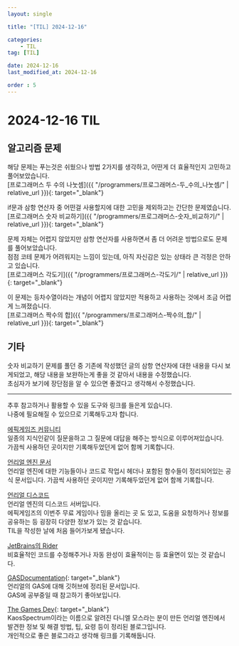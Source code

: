 ```yaml
---
layout: single

title: "[TIL] 2024-12-16"

categories:
    - TIL
tag: [TIL]

date: 2024-12-16
last_modified_at: 2024-12-16

order : 5
---
```


# 2024-12-16 TIL

## 알고리즘 문제

해당 문제는 푸는것은 쉬웠으나 방법 2가지를 생각하고, 어떤게 더 효율적인지 고민하고 풀어보았습니다.  
[프로그래머스 두 수의 나눗셈]({{ "/programmers/프로그래머스-두_수의_나눗셈/" | relative_url }}){: target="_blank"}

if문과 삼항 연산자 중 어떤걸 사용할지에 대한 고민을 제외하고는 간단한 문제였습니다.  
[프로그래머스 숫자 비교하기]({{ "/programmers/프로그래머스-숫자_비교하기/" | relative_url }}){: target="_blank"}

문제 자체는 어렵지 않았지만 삼항 연산자를 사용하면서 좀 더 어려운 방법으로도 문제를 풀어보았습니다.  
점점 코테 문제가 어려워지는 느낌이 있는데, 아직 자신감은 있는 상태라 큰 걱정은 안하고 있습니다.  
[프로그래머스 각도기]({{ "/programmers/프로그래머스-각도기/" | relative_url }}){: target="_blank"}

이 문제는 등차수열이라는 개념이 어렵지 않았지만 적용하고 사용하는 것에서 조금 어렵게 느껴졌습니다.  
[프로그래머스 짝수의 합]({{ "/programmers/프로그래머스-짝수의_합/" | relative_url }}){: target="_blank"}

## 기타

숫자 비교하기 문제를 풀던 중 기존에 작성했던 글의 삼항 연산자에 대한 내용을 다시 보게되었고, 해당 내용을 보완하는게 좋을 것 같아서 내용을 수정했습니다.  
초심자가 보기에 장단점을 알 수 있으면 좋겠다고 생각해서 수정했습니다.

---

추후 참고하거나 활용할 수 있을 도구와 링크를 들은게 있습니다.  
나중에 필요해질 수 있으므로 기록해두고자 합니다.

[에픽게임즈 커뮤니티](https://dev.epicgames.com/community/)  
일종의 지식인같이 질문을하고 그 질문에 대답을 해주는 방식으로 이루어져있습니다.  
가끔씩 사용하던 곳이지만 기록해두었던게 없어 함께 기록합니다.

[언리얼 엔진 문서](https://dev.epicgames.com/documentation/ko-kr/unreal-engine/unreal-engine-5-5-documentation)  
언리얼 엔진에 대한 기능들이나 코드로 작업시 헤더나 포함된 함수들이 정리되어있는 공식 문서입니다.
가끔씩 사용하던 곳이지만 기록해두었던게 없어 함께 기록합니다.

[언리얼 디스코드](https://discord.gg/unreal-engine-978033435895562280)  
언리얼 엔진의 디스코드 서버입니다.  
에픽게임즈의 이번주 무료 게임이나 밈을 올리는 곳 도 있고, 도움을 요청하거나 정보를 공유하는 등 굉장히 다양한 정보가 있는 것 같습니다.  
TIL을 작성한 날에 처음 들어가보게 됐습니다.

[JetBrains의 Rider](https://www.jetbrains.com/ko-kr/rider/)  
비효율적인 코드를 수정해주거나 자동 완성이 효율적이는 등 효율면이 있는 것 같습니다.

[GASDocumentation](https://github.com/tranek/GASDocumentation){: target="_blank"}  
언리얼의 GAS에 대해 깃허브에 정리된 문서입니다.  
GAS에 공부중일 때 참고하기 좋아보입니다.

[The Games Dev](https://www.thegames.dev/){: target="_blank"}  
KaosSpectrum이라는 이름으로 알려진 다니엘 모스라는 분이 만든 언리얼 엔진에서 발견한 정보 및 해결 방법, 팁, 요령 등이 정리된 블로그입니다.  
개인적으로 좋은 블로그라고 생각해 링크를 기록해둡니다.